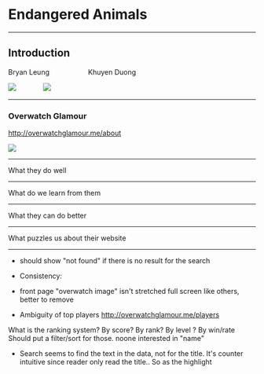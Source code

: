 # Endangered Animals 


---

## Introduction

Bryan Leung			&nbsp;&nbsp;&nbsp;&nbsp;&nbsp;&nbsp;&nbsp;&nbsp;&nbsp;&nbsp;&nbsp;&nbsp;&nbsp;&nbsp;&nbsp;&nbsp;&nbsp;&nbsp; Khuyen Duong
										
![](https://i.imgur.com/UXXs4fY.jpg) &nbsp;&nbsp;&nbsp;&nbsp;&nbsp;&nbsp;&nbsp;&nbsp;&nbsp;&nbsp;&nbsp;&nbsp; ![](https://i.imgur.com/y35uhcL.jpg)


---

### Overwatch Glamour

http://overwatchglamour.me/about

![](https://i.imgur.com/sjDHqIA.jpg)

---

What they do well


---

What do we learn from them

---

What they can do better

---

What puzzles us about their website

---

- should show "not found" if there is no result for the search

- Consistency:
- front page "overwatch image" isn't stretched full screen like others, better to remove

- Ambiguity of top players
http://overwatchglamour.me/players

What is the ranking system? By score? By rank? By level ? By win/rate
Should put a filter/sort for those. noone interested in "name"

- Search seems to find the text in the data, not for the title. It's counter intuitive since reader only read the title.. So as the highlight 
